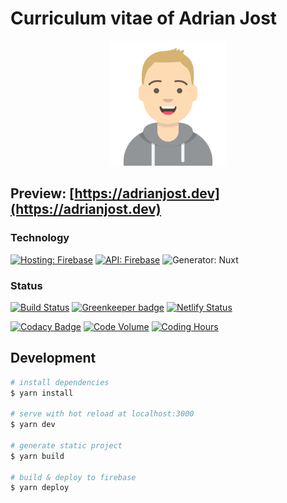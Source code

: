 # Curriculum vitae of Adrian Jost

<center>
	<img src="./src/static/avatar.svg" alt="Avatar of Adrian Jost" height="200">
</center>

## Preview: [https://adrianjost.dev](https://adrianjost.dev)

### Technology

[![Hosting: Firebase](https://img.shields.io/badge/Hosting-firebase-yellow.svg?logo=firebase)](https://adrianjost.dev) [![API: Firebase](https://img.shields.io/badge/API-firebase-yellow.svg?logo=firebase)](https://adrianjost.dev) ![Generator: Nuxt](https://img.shields.io/badge/Generator-Nuxt.JS-darkgreen.svg?style=flat&logo=nuxt.js)

### Status

[![Build Status](https://travis-ci.com/adrianjost/Curriculum-Vitae.svg?branch=master)](https://travis-ci.com/adrianjost/Curriculum-Vitae) [![Greenkeeper badge](https://badges.greenkeeper.io/adrianjost/Curriculum-Vitae.svg)](https://greenkeeper.io/) [![Netlify Status](https://api.netlify.com/api/v1/badges/76d4368d-8878-4a88-ae7c-f3ea1afdc840/deploy-status)](https://app.netlify.com/sites/relaxed-poincare-913bee/deploys)

[![Codacy Badge](https://api.codacy.com/project/badge/Grade/d7b37affcb4540f59442d4f87bd88bb8)](https://www.codacy.com/app/adrianjost/Curriculum-Vitae?utm_source=github.com&utm_medium=referral&utm_content=adrianjost/Curriculum-Vitae&utm_campaign=Badge_Grade) [![Code Volume](https://api.gitential.com/accounts/1294/projects/1566/badges/code-volume.svg)](https://gitential.com/accounts/1294/projects/1566/share?uuid=257bc0bb-1c0e-4b35-9d83-4dcc4faca95a&utm_source=shield&utm_medium=shield&utm_campaign=1566) [![Coding Hours](https://api.gitential.com/accounts/1294/projects/1566/badges/coding-hours.svg)](https://gitential.com/accounts/1294/projects/1566/share?uuid=257bc0bb-1c0e-4b35-9d83-4dcc4faca95a&utm_source=shield&utm_medium=shield&utm_campaign=1566)

## Development

```bash
# install dependencies
$ yarn install

# serve with hot reload at localhost:3000
$ yarn dev

# generate static project
$ yarn build

# build & deploy to firebase
$ yarn deploy
```
